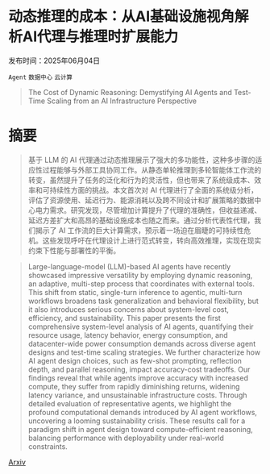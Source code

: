 # 动态推理的成本：从AI基础设施视角解析AI代理与推理时扩展能力

发布时间：2025年06月04日

`Agent` `数据中心` `云计算`

> The Cost of Dynamic Reasoning: Demystifying AI Agents and Test-Time Scaling from an AI Infrastructure Perspective

# 摘要

> 基于 LLM 的 AI 代理通过动态推理展示了强大的多功能性，这种多步骤的适应性过程能够与外部工具协同工作。从静态单轮推理到多轮智能体工作流的转变，虽然提升了任务的泛化和行为的灵活性，但也带来了系统级成本、效率和可持续性方面的挑战。本文首次对 AI 代理进行了全面的系统级分析，评估了资源使用、延迟行为、能源消耗以及跨不同设计和扩展策略的数据中心电力需求。研究发现，尽管增加计算提升了代理的准确性，但收益递减、延迟方差扩大和高昂的基础设施成本也随之而来。通过分析代表性代理，我们揭示了 AI 工作流的巨大计算需求，预示着一场迫在眉睫的可持续性危机。这些发现呼吁在代理设计上进行范式转变，转向高效推理，实现在现实约束下性能与部署性的平衡。

> Large-language-model (LLM)-based AI agents have recently showcased impressive versatility by employing dynamic reasoning, an adaptive, multi-step process that coordinates with external tools. This shift from static, single-turn inference to agentic, multi-turn workflows broadens task generalization and behavioral flexibility, but it also introduces serious concerns about system-level cost, efficiency, and sustainability. This paper presents the first comprehensive system-level analysis of AI agents, quantifying their resource usage, latency behavior, energy consumption, and datacenter-wide power consumption demands across diverse agent designs and test-time scaling strategies. We further characterize how AI agent design choices, such as few-shot prompting, reflection depth, and parallel reasoning, impact accuracy-cost tradeoffs. Our findings reveal that while agents improve accuracy with increased compute, they suffer from rapidly diminishing returns, widening latency variance, and unsustainable infrastructure costs. Through detailed evaluation of representative agents, we highlight the profound computational demands introduced by AI agent workflows, uncovering a looming sustainability crisis. These results call for a paradigm shift in agent design toward compute-efficient reasoning, balancing performance with deployability under real-world constraints.

[Arxiv](https://arxiv.org/abs/2506.04301)